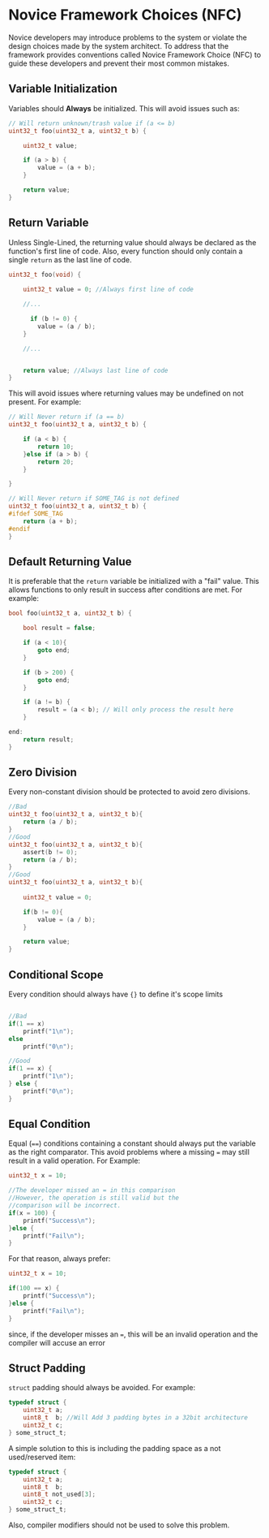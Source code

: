 # Novice Framework Choices (NFC)

Novice developers may introduce problems to the system or violate the design choices made by the system architect. To address that the framework provides conventions called Novice Framework Choice (NFC) to guide these developers and prevent their most common mistakes.

## **Variable Initialization**

Variables should **Always** be initialized. This will avoid issues such as:

```c
// Will return unknown/trash value if (a <= b)
uint32_t foo(uint32_t a, uint32_t b) {

    uint32_t value;

    if (a > b) {
        value = (a + b);
    }

    return value;
}
```

## **Return Variable**

Unless Single-Lined, the returning value should always be declared as the function's first line of code. Also, every function should only contain a single `return` as the last line of code.

```c
uint32_t foo(void) {
    
    uint32_t value = 0; //Always first line of code

    //...

      if (b != 0) {
        value = (a / b);
    }

    //...


    return value; //Always last line of code
}
```


This will avoid issues where returning values may be undefined on not present. For example:

```c
// Will Never return if (a == b)
uint32_t foo(uint32_t a, uint32_t b) {

    if (a < b) {
        return 10;
    }else if (a > b) {
        return 20;
    }

}

// Will Never return if SOME_TAG is not defined
uint32_t foo(uint32_t a, uint32_t b) {
#ifdef SOME_TAG
    return (a + b);
#endif
}
```

## **Default Returning Value**

It is preferable that the `return` variable be initialized with a "fail" value. This allows functions to only result in success after conditions are met. For example:

```c
bool foo(uint32_t a, uint32_t b) {

    bool result = false;

    if (a < 10){
        goto end;
    }

    if (b > 200) {
        goto end;
    }

    if (a != b) {
        result = (a < b); // Will only process the result here
    }

end:
    return result;
}
```

## **Zero Division**

Every non-constant division should be protected to avoid zero divisions.

```c
//Bad
uint32_t foo(uint32_t a, uint32_t b){
    return (a / b);
}
//Good
uint32_t foo(uint32_t a, uint32_t b){
    assert(b != 0);
    return (a / b);
}
//Good
uint32_t foo(uint32_t a, uint32_t b){
    
    uint32_t value = 0;

    if(b != 0){
        value = (a / b);
    }

    return value;
}

```

## **Conditional Scope**

Every condition should always have `{}` to define it's scope limits

```c

//Bad
if(1 == x)
    printf("1\n");
else
    printf("0\n");

//Good
if(1 == x) {
    printf("1\n");
} else {
    printf("0\n");
}
```

## **Equal Condition**

Equal (`==`) conditions containing a constant should always put the variable as the right comparator.
This avoid problems where a missing `=` may still result in a valid operation. For Example:

```c
uint32_t x = 10;

//The developer missed an = in this comparison
//However, the operation is still valid but the
//comparison will be incorrect.
if(x = 100) {
    printf("Success\n");
}else {
    printf("Fail\n");
}
```

For that reason, always prefer:

```c
uint32_t x = 10;

if(100 == x) {
    printf("Success\n");
}else {
    printf("Fail\n");
}
```

since, if the developer misses an `=`, this will be an invalid operation and the compiler will accuse an error

## **Struct Padding**

`struct` padding should always be avoided. For example:

```c
typedef struct {
    uint32_t a;
    uint8_t  b; //Will Add 3 padding bytes in a 32bit architecture
    uint32_t c;
} some_struct_t;
```

A simple solution to this is including the padding space as a not used/reserved item:

```c
typedef struct {
    uint32_t a;
    uint8_t  b;
    uint8_t not_used[3];
    uint32_t c;
} some_struct_t;
```

Also, compiler modifiers should not be used to solve this problem.

